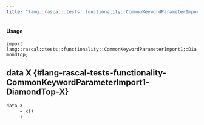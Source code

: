 ```yaml
---
title: "lang::rascal::tests::functionality::CommonKeywordParameterImport1::DiamondTop"
---
```


#### Usage

`import lang::rascal::tests::functionality::CommonKeywordParameterImport1::DiamondTop;`


## data X {#lang-rascal-tests-functionality-CommonKeywordParameterImport1-DiamondTop-X}

```rascal
data X  
     = x()
     ;
```

